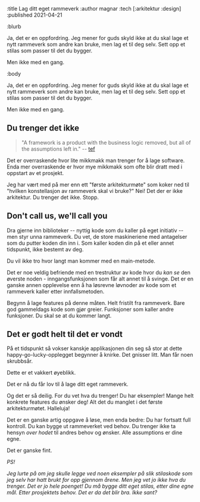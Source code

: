 :title Lag ditt eget rammeverk
:author magnar
:tech [:arkitektur :design]
:published 2021-04-21

:blurb

Ja, det er en oppfordring. Jeg mener for guds skyld ikke at du skal lage et nytt
rammeverk som andre kan bruke, men lag et til deg selv. Sett opp et stilas som
passer til det du bygger.

Men ikke med en gang.

:body

Ja, det er en oppfordring. Jeg mener for guds skyld ikke at du skal lage et nytt
rammeverk som andre kan bruke, men lag et til deg selv. Sett opp et stilas som
passer til det du bygger.

Men ikke med en gang.

## Du trenger det ikke

> "A framework is a product with the business logic removed, but all of the assumptions left in."
> -- [tef](https://programmingisterrible.com/post/65781074112/devils-dictionary-of-programming)

Det er overraskende hvor lite mikkmakk man trenger for å lage software. Enda mer
overraskende er hvor mye mikkmakk som ofte blir dratt med i oppstart av et
prosjekt.

Jeg har vært med på mer enn ett "første arkitekturmøte" som koker ned til
"hvilken konstellasjon av rammeverk skal vi bruke?" Nei! Det der er ikke
arkitektur. Du trenger det ikke. Stopp.

## Don't call us, we'll call you

Dra gjerne inn biblioteker -- nyttig kode som du kaller på eget initiativ -- men
styr unna rammeverk. Du vet, de store maskineriene med antagelser som du putter
koden din inn i. Som kaller koden din på et eller annet tidspunkt, ikke bestemt
av deg.

Du vil ikke tro hvor langt man kommer med en main-metode.

Det er noe veldig befriende med en trestruktur av kode hvor du *kan se* den
øverste noden - inngangsfunksjonen som får alt annet til å svinge. Det er en
ganske annen opplevelse enn å ha løsrevne løvnoder av kode som et rammeverk
kaller etter innfallsmetoden.

Begynn å lage features på denne måten. Helt fristilt fra rammeverk. Bare god
gammeldags kode som gjør greier. Funksjoner som kaller andre funksjoner. Du skal
se at du kommer langt.

## Det er godt helt til det er vondt

På et tidspunkt så vokser kanskje applikasjonen din seg så stor at dette
happy-go-lucky-opplegget begynner å knirke. Det gnisser litt. Man får noen
skrubbsår.

Dette er et vakkert øyeblikk.

Det er nå du får lov til å lage ditt eget rammeverk.

Og det er så deilig. For du vet hva du trenger! Du har eksempler! Mange helt
konkrete features du ønsker deg! Alt det du manglet i det første
arkitekturmøtet. Halleluja!

Det er en ganske artig oppgave å løse, men enda bedre: Du har fortsatt full
kontroll. Du kan bygge ut rammeverket ved behov. Du trenger ikke ta hensyn *over
hodet* til andres behov og ønsker. Alle assumptions er dine egne.

Det er ganske fint.

*PS!*

*Jeg lurte på om jeg skulle legge ved noen eksempler på slik stilaskode som jeg
selv har hatt brukt for opp gjennom årene. Men jeg vet jo ikke hva du trenger.
Det er jo hele poenget! Du må bygge ditt eget stilas, etter dine egne mål. Etter
prosjektets behov. Det er da det blir bra. Ikke sant?*

